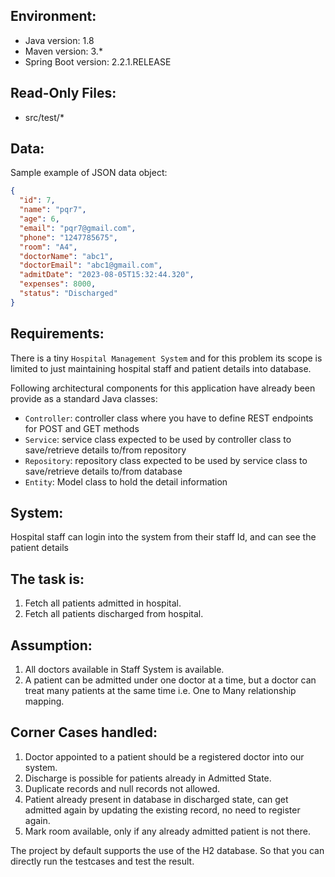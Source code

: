 ## Environment:
- Java version: 1.8
- Maven version: 3.*
- Spring Boot version: 2.2.1.RELEASE

## Read-Only Files:
- src/test/*

## Data:
Sample example of JSON data object:
```json
{
  "id": 7,
  "name": "pqr7",
  "age": 6,
  "email": "pqr7@gmail.com",
  "phone": "1247785675",
  "room": "A4",
  "doctorName": "abc1",
  "doctorEmail": "abc1@gmail.com",
  "admitDate": "2023-08-05T15:32:44.320",
  "expenses": 8000,
  "status": "Discharged"
}
```

## Requirements:
There is a tiny `Hospital Management System` and for this problem its scope is limited to just maintaining hospital staff and patient details into database.

Following architectural components for this application have already been provide as a standard Java classes:
* `Controller`: controller class where you have to define REST endpoints for POST and GET methods
* `Service`: service class expected to be used by controller class to save/retrieve details to/from repository
* `Repository`: repository class expected to be used by service class to save/retrieve details to/from database
* `Entity`: Model class to hold the detail information

## System: 
Hospital staff can login into the system from their staff Id, and can see the patient details

## The task is:
1. Fetch all patients admitted in hospital.
2. Fetch all patients discharged from hospital.

## Assumption:
1. All doctors available in Staff System is available.
2. A patient can be admitted under one doctor at a time, but a doctor can treat many patients at the same time i.e. One to Many relationship mapping.

## Corner Cases handled:
1. Doctor appointed to a patient should be a registered doctor into our system.
2. Discharge is possible for patients already in Admitted State.
3. Duplicate records and null records not allowed. 
4. Patient already present in database in discharged state, can get admitted again by updating the existing record, no need to register again.
5. Mark room available, only if any already admitted patient is not there. 


The project by default supports the use of the H2 database. So that you can directly run the testcases and test the result.





